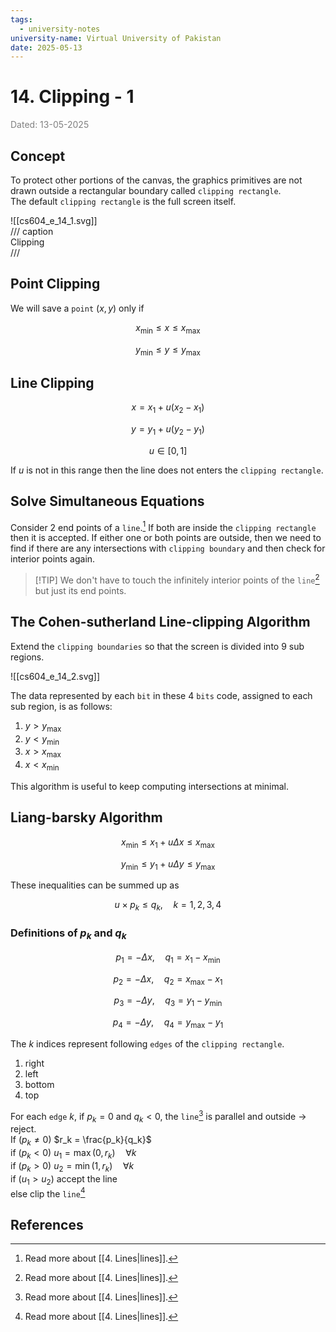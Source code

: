```yaml
---
tags:
  - university-notes
university-name: Virtual University of Pakistan
date: 2025-05-13
---
```


# 14. Clipping - 1

<span style="color: gray;">Dated: 13-05-2025</span>

## Concept

To protect other portions of the canvas, the graphics primitives are not drawn outside a rectangular boundary called `clipping rectangle`.  
The default `clipping rectangle` is the full screen itself.

![[cs604_e_14_1.svg]]  
/// caption  
Clipping  
///

## Point Clipping

We will save a `point` $(x, y)$ only if

$$x_\text{min} \le x \le x_\text{max}$$

$$y_\text{min} \le y \le y_\text{max}$$

## Line Clipping

$$x = x_1 + u(x_2 - x_1)$$

$$y = y_1 + u(y_2 - y_1)$$

$$u \in [0, 1]$$

If $u$ is not in this range then the line does not enters the `clipping rectangle`.

## Solve Simultaneous Equations

Consider 2 end points of a `line`.[^1] If both are inside the `clipping rectangle` then it is accepted. If either one or both points are outside, then we need to find if there are any intersections with `clipping boundary` and then check for interior points again.

> [!TIP] We don't have to touch the infinitely interior points of the `line`[^1] but just its end points.

## The Cohen-sutherland Line-clipping Algorithm

Extend the `clipping boundaries` so that the screen is divided into 9 sub regions.

![[cs604_e_14_2.svg]]

The data represented by each `bit` in these 4 `bits` code, assigned to each sub region, is as follows:

1. $y > y_\text{max}$
2. $y < y_\text{min}$
3. $x > x_\text{max}$
4. $x < x_\text{min}$

This algorithm is useful to keep computing intersections at minimal.

## Liang-barsky Algorithm

$$x_{\text{min}} \le x_1 + u \Delta x \le x_{\text{max}}$$

$$y_{\text{min}} \le y_1 + u \Delta y \le y_{\text{max}}$$

These inequalities can be summed up as  

$$u \times p_k \le q_k, \quad k = 1, 2, 3, 4$$

### Definitions of $p_k$ and $q_k$

$$p_1 = - \Delta x, \quad q_1 = x_1 - x_{\text{min}}$$

$$p_2 = - \Delta x, \quad q_2 = x_{\text{max}} - x_1$$

$$p_3 = - \Delta y, \quad q_3 = y_1 - y_{\text{min}}$$

$$p_4 = - \Delta y, \quad q_4 = y_{\text{max}} - y_1$$

The $k$ indices represent following `edges` of the `clipping rectangle`.

1. right
2. left
3. bottom
4. top

For each `edge` $k$, if $p_k​ = 0$ and $q_k ​< 0$, the `line`[^1] is parallel and outside → reject.  
If ($p_k \ne 0$) $r_k = \frac{p_k}{q_k}$​  
if ($p_k < 0$) $u_1 = \max(0, r_k) \quad \forall k$  
if ($p_k > 0$) $u_2 = \min(1, r_k) \quad \forall k$  
if $(u_1 > u_2)$ accept the line  
else clip the `line`[^1]

## References

[^1]: Read more about [[4. Lines|lines]].
